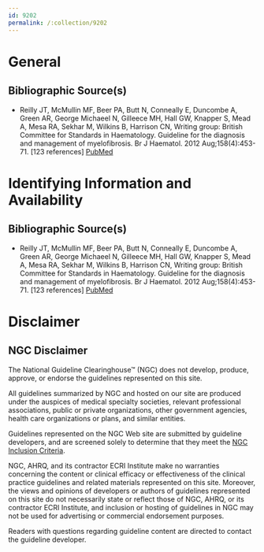 ```yaml
---
id: 9202
permalink: /:collection/9202
---
```


# General

## Bibliographic Source(s)

- Reilly JT, McMullin MF, Beer PA, Butt N, Conneally E, Duncombe A, Green AR, George Michaeel N, Gilleece MH, Hall GW, Knapper S, Mead A, Mesa RA, Sekhar M, Wilkins B, Harrison CN, Writing group: British Committee for Standards in Haematology. Guideline for the diagnosis and management of myelofibrosis. Br J Haematol. 2012 Aug;158(4):453-71. [123 references] [ PubMed ](http://www.ncbi.nlm.nih.gov/entrez/query.fcgi?cmd=Retrieve&db=pubmed&dopt=Abstract&list_uids=22651893)

# Identifying Information and Availability

## Bibliographic Source(s)

- Reilly JT, McMullin MF, Beer PA, Butt N, Conneally E, Duncombe A, Green AR, George Michaeel N, Gilleece MH, Hall GW, Knapper S, Mead A, Mesa RA, Sekhar M, Wilkins B, Harrison CN, Writing group: British Committee for Standards in Haematology. Guideline for the diagnosis and management of myelofibrosis. Br J Haematol. 2012 Aug;158(4):453-71. [123 references] [ PubMed ](http://www.ncbi.nlm.nih.gov/entrez/query.fcgi?cmd=Retrieve&db=pubmed&dopt=Abstract&list_uids=22651893)

# Disclaimer

## NGC Disclaimer

The National Guideline Clearinghouse™ (NGC) does not develop, produce, approve, or endorse the guidelines represented on this site.

All guidelines summarized by NGC and hosted on our site are produced under the auspices of medical specialty societies, relevant professional associations, public or private organizations, other government agencies, health care organizations or plans, and similar entities.

Guidelines represented on the NGC Web site are submitted by guideline developers, and are screened solely to determine that they meet the [NGC Inclusion Criteria](/help-and-about/summaries/inclusion-criteria).

NGC, AHRQ, and its contractor ECRI Institute make no warranties concerning the content or clinical efficacy or effectiveness of the clinical practice guidelines and related materials represented on this site. Moreover, the views and opinions of developers or authors of guidelines represented on this site do not necessarily state or reflect those of NGC, AHRQ, or its contractor ECRI Institute, and inclusion or hosting of guidelines in NGC may not be used for advertising or commercial endorsement purposes.

Readers with questions regarding guideline content are directed to contact the guideline developer.

